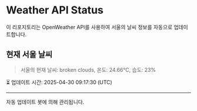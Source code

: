 
# Weather API Status

이 리포지토리는 OpenWeather API를 사용하여 서울의 날씨 정보를 자동으로 업데이트합니다.

## 현재 서울 날씨
> 서울의 현재 날씨: broken clouds, 온도: 24.66°C, 습도: 23%

⏳ 업데이트 시간: 2025-04-30 09:17:30 (UTC)

---
자동 업데이트 봇에 의해 관리됩니다.
